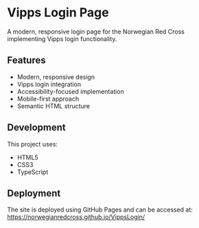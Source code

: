 # Vipps Login Page

A modern, responsive login page for the Norwegian Red Cross implementing Vipps login functionality.

## Features

- Modern, responsive design
- Vipps login integration
- Accessibility-focused implementation
- Mobile-first approach
- Semantic HTML structure

## Development

This project uses:
- HTML5
- CSS3
- TypeScript

## Deployment

The site is deployed using GitHub Pages and can be accessed at:
https://norwegianredcross.github.io/VippsLogin/

